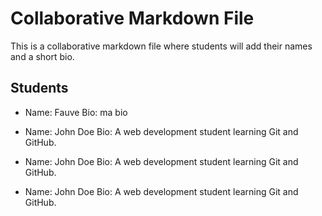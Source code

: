 # Collaborative Markdown File

This is a collaborative markdown file where students will add their names and a short bio.

## Students

- Name: Fauve
  Bio: ma bio 

- Name: John Doe
  Bio: A web development student learning Git and GitHub.

- Name: John Doe
  Bio: A web development student learning Git and GitHub.

- Name: John Doe
  Bio: A web development student learning Git and GitHub.


